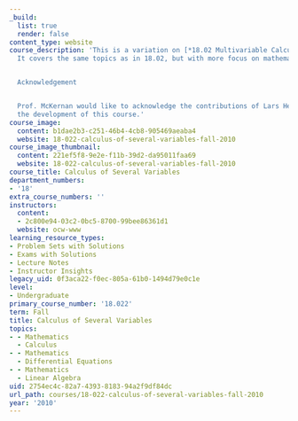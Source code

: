 ```yaml
---
_build:
  list: true
  render: false
content_type: website
course_description: 'This is a variation on [*18.02 Multivariable Calculus*](https://ocw.mit.edu/courses/mathematics/18-02sc-multivariable-calculus-fall-2010/).
  It covers the same topics as in 18.02, but with more focus on mathematical concepts.


  Acknowledgement


  Prof. McKernan would like to acknowledge the contributions of Lars Hesselholt to
  the development of this course.'
course_image:
  content: b1dae2b3-c251-46b4-4cb8-905469aeaba4
  website: 18-022-calculus-of-several-variables-fall-2010
course_image_thumbnail:
  content: 221ef5f8-9e2e-f11b-39d2-da95011faa69
  website: 18-022-calculus-of-several-variables-fall-2010
course_title: Calculus of Several Variables
department_numbers:
- '18'
extra_course_numbers: ''
instructors:
  content:
  - 2c800e94-03c2-0bc5-8700-99bee86361d1
  website: ocw-www
learning_resource_types:
- Problem Sets with Solutions
- Exams with Solutions
- Lecture Notes
- Instructor Insights
legacy_uid: 0f3aca22-f0ec-805a-61b0-1494d79e0c1e
level:
- Undergraduate
primary_course_number: '18.022'
term: Fall
title: Calculus of Several Variables
topics:
- - Mathematics
  - Calculus
- - Mathematics
  - Differential Equations
- - Mathematics
  - Linear Algebra
uid: 2754ec4c-82a7-4393-8183-94a2f9df84dc
url_path: courses/18-022-calculus-of-several-variables-fall-2010
year: '2010'
---
```

